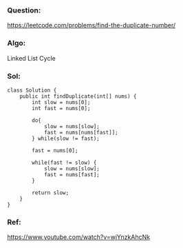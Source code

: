 ### Question:
https://leetcode.com/problems/find-the-duplicate-number/

### Algo:
Linked List Cycle

### Sol:
```
class Solution {
    public int findDuplicate(int[] nums) {
        int slow = nums[0];
        int fast = nums[0];
        
        do{
            slow = nums[slow];
            fast = nums[nums[fast]];
        } while(slow != fast);
        
        fast = nums[0];
        
        while(fast != slow) {
            slow = nums[slow];
            fast = nums[fast];
        }
        
        return slow;
    }
}
```

### Ref:
https://www.youtube.com/watch?v=wjYnzkAhcNk
